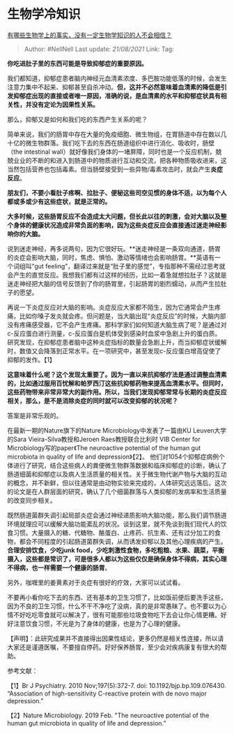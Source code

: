 # 生物学冷知识
[有哪些生物学上的事实，没有一定生物学知识的人不会相信？](https://www.zhihu.com/question/274300927/answer/596361534)

> Author: #NellNell
> Last update: *21/08/2021*
> Link:
> Tag:

**你吃进肚子里的东西可能是导致抑郁症的重要原因。**

我们都知道，抑郁症患者脑内神经元血清素浓度、多巴胺功能低落的时候，会发生注意力集中不起来、抑郁甚至自杀冲动。**但，这并不必然意味着血清素的降低是引发抑郁症出现的直接或者唯一原因，准确的说，是血清素的水平和抑郁症状具有相关性，并没有定论为因果性关系。**

那么，抑郁又是如何和我们吃的东西产生关系的呢？

简单来说，我们的肠胃中存在大量的免疫细胞、微生物组，在胃肠道中存在数以几十亿的微生物群落。我们吃下去的东西在肠道组织中进行消化、吸收时，肠壁（the intestinal wall）就好像我们身体的一堵屏障，同时也是一个反应机制，兢兢业业的不断的和进入到肠道中的物质进行互动和交流，把各种物质吸收进来，这当然包括营养也包括毒素。但当肠壁接受到一些异物/毒素攻击时，就会产生**炎症反应**。

**朋友们，不要小看肚子疼啊、拉肚子、便秘这些司空见惯的身体不适，以为每个人都或多或少有这些症状，就是正常的。**

**大多时候，这些肠胃反应不会造成太大问题，但长此以往的刺激，会对大脑以及整个身体的健康状况造成非常负面的影响，因为这些炎症反应会直接通过迷走神经影响你的大脑。**

说到迷走神经，再多说两句，因为它很好玩。**迷走神经是一条双向通道，肠胃的炎症会影响大脑，同时，焦虑、惧怕、激动等情绪也会影响肠胃。**英语有一个词组叫“gut feeling”，翻译过来就是“肚子里的感觉”，专指那种不需经过思考就会产生的直觉反应。我想我们都有过这样的经历，比如一着急就想拉肚子？这就是迷走神经把大脑的信号反馈到了你的肠胃里，引起肠胃的剧烈蠕动，从而产生拉肚子的愿望。

再说一下炎症反应对大脑的影响。炎症反应大家都不陌生，因为它通常会产生疼痛，比如你嗓子发炎就会疼。但问题是，当大脑出现“炎症反应”的时候，大脑内部没有疼痛感受器，它不会产生疼痛。那科学家们如何知道大脑生病了呢？是通过对c-反应蛋白进行测量，c-反应蛋白是机体受到感染时血浆中急剧上升的蛋白质。研究发现，在抑郁症患者脑中这种炎症指标的数量会急剧上升，而当抑郁症状缓解时，数值又会降落到正常水平。在一项研究中，甚至发现c-反应蛋白增高促使了抑郁的发作。【1】

**这意味着什么呢？这个发现太重要了。因为一直以来抗抑郁疗法是通过调整血清素的，比如通过服用百忧解和帕罗西汀这些抗抑郁药物来提高血清素水平。但同时，这些药物带来非常非常大的副作用。所以，当我们发现抑郁常常与长期的炎症反应相关，那么，是不是消除炎症的同时就可以改变抑郁的状况呢？**

答案是非常乐观的。

在最新一期的Nature旗下的Nature Microbiology中发表了一篇由KU Leuven大学的Sara Vieira-Silva教授和Jeroen Raes教授联合比利时 VIB Center for Microbiology写的paper《The neuroactive potential of the human gut microbiota in quality of life and depression》【2】。 他们对1054个抑郁症病例个体进行了研究，结合这些病人的粪便微生物群落数据和临床抑郁症的诊断，确认了肠道细菌和抑郁症以及病人生活质量的相关性。关于微生物代谢产物与大脑的互动的概念，并不新鲜，但以往通常是由动物实验来完成的，人体研究远远落后。这次的论文是在人群层面的研究，确认了几个细菌群落与人类抑郁的发病率和生活质量的改变同步相关。

既然肠道菌群失调引起局部炎症会通过神经递质影响大脑功能，那么我们调节肠道环境就理应可以缓解大脑功能紊乱的状况。谈到这里，就不免谈到我们现代人的饮食习惯。大量摄入的糖、代糖物、酪蛋白、止疼药、抗生素、还有过分加工的食物，都会不同程度的引起肠道菌群失调，从而诱发抑郁以及其他心理疾病的产生。**合理安排饮食，少吃junk food，少吃刺激性食物，多吃粗粮、水果、蔬菜，平衡摄入，这些都是常识了，可是很多人都以为这些仅仅是确保身体不得病，其实心理不得病，也一样需要一个健康的肠胃**。

另外，咖喱里的姜黄素对于炎症有很好的疗效，大家可以试试看。

不要再小看你吃下去的东西、还有基本的卫生习惯了，比如饭前便后要洗手这些，因为不良的卫生习惯，什么不干不净吃了没病，真的是非常愚昧了。也不要以为心情不好吃吃零食就可以解决了，很有可能那些垃圾食物吃下去会让你心情更糟。好好注意饮食习惯，不光是为了身体的健康，也是为了心理的健康。

【声明】：此研究成果并不直接得出因果性结论，更多仍然是相关性连接，所以请大家还是谨遵医嘱，不要擅自停药。好好保养肠胃，至少会对疾病康复有很大的帮助。

参考文献：

【1】Br J Psychiatry. 2010 Nov;197(5):372-7. doi: 10.1192/bjp.bp.109.076430. “Association of high-sensitivity C-reactive protein with de novo major depression.”

【2】Nature Microbiology. 2019 Feb. "The neuroactive potential of the human gut microbiota in quality of life and depression.”
